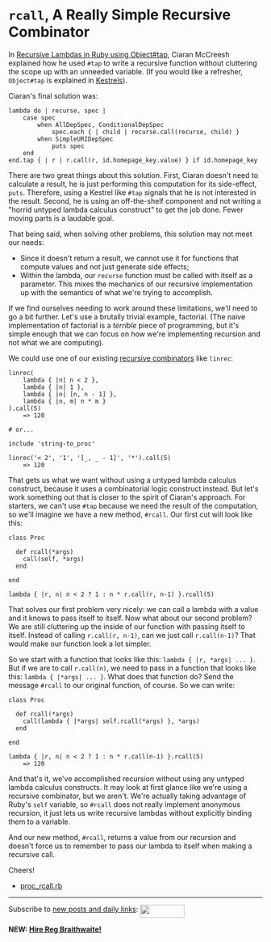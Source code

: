 `rcall`, A Really Simple Recursive Combinator
===

In [Recursive Lambdas in Ruby using Object#tap](http://ciaranm.wordpress.com/2008/11/30/recursive-lambdas-in-ruby-using-objecttap/ ""), Ciaran McCreesh explained how he used `#tap` to write a recursive function without cluttering the scope up with an unneeded variable. (If you would like a refresher, `Object#tap` is explained in [Kestrels](http://github.com/raganwald/homoiconic/tree/master/2008-10-29/kestrel.markdown)).

Ciaran's final solution was:

	lambda do | recurse, spec |
		case spec
			when AllDepSpec, ConditionalDepSpec
				spec.each { | child | recurse.call(recurse, child) }
			when SimpleURIDepSpec
				puts spec
		end
	end.tap { | r | r.call(r, id.homepage_key.value) } if id.homepage_key

There are two great things about this solution. First, Ciaran doesn't need to calculate a result, he is just performing this computation for its side-effect, `puts`. Therefore, using a Kestrel like `#tap` signals that he is not interested in the result. Second, he is using an off-the-shelf component and not writing a "horrid untyped lambda calculus construct" to get the job done. Fewer moving parts is a laudable goal.

That being said, when solving other problems, this solution may not meet our needs:

*	Since it doesn't return a result, we cannot use it for functions that compute values and not just generate side effects;
*	Within the lambda, our `recurse` function must be called with itself as a parameter. This mixes the mechanics of our recursive implementation up with the semantics of what we're trying to accomplish.

If we find ourselves needing to work around these limitations, we'll need to go a bit further. Let's use a brutally trivial example, factorial. (The naive implementation of factorial is a *terrible* piece of programming, but it's simple enough that we can focus on how we're implementing recursion and not what we are computing).

We could use one of our existing [recursive combinators](http://github.com/raganwald/homoiconic/tree/master/2008-11-26/practical_recursive_combinators.md) like `linrec`:

	linrec(
		lambda { |n| n < 2 },
		lambda { |n| 1 },
		lambda { |n| [n, n - 1] },
		lambda { |n, m| n * m }
	).call(5)
		=> 120
	
	# or...
	
	include 'string-to_proc'
	
	linrec('< 2', '1', '[_, _ - 1]', '*').call(5)
		=> 120
	
That gets us what we want without using a untyped lambda calculus construct, because it uses a combinatorial logic construct instead. But let's work something out that is closer to the spirit of Ciaran's approach. For starters, we can't use `#tap` because we need the result of the computation, so we'll imagine we have a new method, `#rcall`. Our first cut will look like this:

	class Proc
  
	  def rcall(*args)
	    call(self, *args)
	  end
  
	end

	lambda { |r, n| n < 2 ? 1 : n * r.call(r, n-1) }.rcall(5)

That solves our first problem very nicely: we can call a lambda with a value and it knows to pass itself to itself. Now what about our second problem? We are still cluttering up the inside of our function with passing itself to itself. Instead of calling `r.call(r, n-1)`, can we just call `r.call(n-1)`? That would make our function look a lot simpler.

So we start with a function that looks like this: `lambda { |r, *args| ... }`. But if we are to call `r.call(n)`, we need to pass in a function that looks like this: `lambda { |*args| ... }`. What does that function do? Send the message `#rcall` to our original function, of course. So we can write:

	class Proc
  
	  def rcall(*args)
	    call(lambda { |*args| self.rcall(*args) }, *args)
	  end
  
	end

	lambda { |r, n| n < 2 ? 1 : n * r.call(n-1) }.rcall(5)
		=> 120

And that's it, we've accomplished recursion without using any untyped lambda calculus constructs. It may look at first glance like we're using a recursive combinator, but we aren't. We're actually taking advantage of Ruby's `self` variable, so `#rcall` does not really implement anonymous recursion, it just lets us write recursive lambdas without explicitly binding them to a variable.

And our new method, `#rcall`, returns a value from our recursion and doesn't force us to remember to pass our lambda to itself when making a recursive call.

Cheers!

*	[proc\_rcall.rb](http:proc_rcall.rb)

---
	
Subscribe to [new posts and daily links](http://feeds.feedburner.com/raganwald "raganwald's rss feed"): <a href="http://feeds.feedburner.com/raganwald"><img src="http://feeds.feedburner.com/~fc/raganwald?bg=&amp;fg=&amp;anim=" height="26" width="88" style="border:0" alt="" align="top"/></a>

**NEW: [Hire Reg Braithwaite!](http://reginald.braythwayt.com/RegBraithwaiteGH1208_en_US.pdf)**
